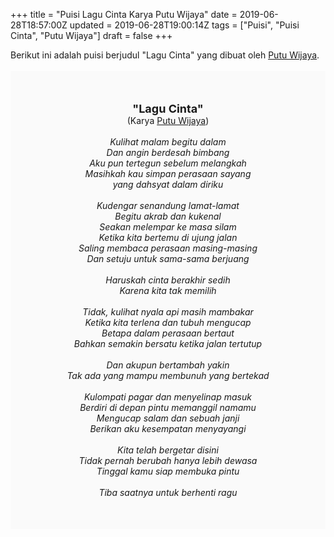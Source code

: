 +++
title = "Puisi Lagu Cinta Karya Putu Wijaya"
date = 2019-06-28T18:57:00Z
updated = 2019-06-28T19:00:14Z
tags = ["Puisi", "Puisi Cinta", "Putu Wijaya"]
draft = false
+++

<div dir="ltr" style="text-align: left;" trbidi="on"><div style="text-align: justify;">Berikut ini adalah puisi berjudul "Lagu Cinta" yang dibuat oleh <a href="https://ensiklopedia.kemdikbud.go.id/sastra/artikel/Putu_Wijaya" target="_blank">Putu Wijaya</a>.</div><br /><div style="background: #FAFAFA; font-size: 14px; height: auto; margin: 0 auto; padding: 50px; text-align: center; width: auto;"><span style="font-size: 18px;"><b>"Lagu Cinta"</b></span><br />(Karya <a href="https://www.sekata.web.id/tags/putu-wijaya" target="_blank">Putu Wijaya</a>)<br /><br /><i>Kulihat malam begitu dalam<br />Dan angin berdesah bimbang<br />Aku pun tertegun sebelum melangkah<br />Masihkah kau simpan perasaan sayang<br />yang dahsyat dalam diriku<br /><br />Kudengar senandung lamat-lamat<br />Begitu akrab dan kukenal<br />Seakan melempar ke masa silam<br />Ketika kita bertemu di ujung jalan<br />Saling membaca perasaan masing-masing<br />Dan setuju untuk sama-sama berjuang<br /><br />Haruskah cinta berakhir sedih<br />Karena kita tak memilih<br /><br />Tidak, kulihat nyala api masih mambakar<br />Ketika kita terlena dan tubuh mengucap<br />Betapa dalam perasaan bertaut<br />Bahkan semakin bersatu ketika jalan tertutup<br /><br />Dan akupun bertambah yakin<br />Tak ada yang mampu membunuh yang bertekad<br /><br />Kulompati pagar dan menyelinap masuk<br />Berdiri di depan pintu memanggil namamu<br />Mengucap salam dan sebuah janji<br />Berikan aku kesempatan menyayangi<br /><br />Kita telah bergetar disini<br />Tidak pernah berubah hanya lebih dewasa<br />Tinggal kamu siap membuka pintu<br /><br />Tiba saatnya untuk berhenti ragu</i> </div></div>
